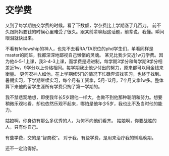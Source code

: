 # 交学费


又到了每学期初交学费的时候。看了下数额，学杂费比上学期涨了几百刀。
前不久跟妈妈要钱的时候心里难受了很久。跟某前辈聊起这话题，前辈说，我懂。瞬间眼泪就快出来。

不看有fellowship的神人，也先不去看RA/TA职位的phd学生们，单看同样是master的同班，我都深深地鄙视自己懒惰的灵魂。
某兄比我少交近1w刀学费。因为他4-5-1上课，我3-4-3上课，而学费是递进制，每学期3学分和每学期9学分相差近1w，9学分以上价格相同。每学期我比他少付出的努力，原来都可以用金钱来衡量。
更何况神人如他，在上学期修5门的情况下忙碌奔波找实习，也终于找到。暑期实习，下学期继续实习，每个月有工资拿，5月-12月，7个月又拿1w多。整体算下来他的留学生涯所有学费只掏了第一学期的。

我不禁悲观地想，即使我年长5岁跟他一样大，也做不到他那种聪明和努力。想要稍微乐观地看，却也依然乐观不起来，哪怕是他年少5岁，我也比不及当时他的能力。

姑娘啊，你身边有那么多优秀的人，为何不向他们看齐。
姑娘啊，你要战胜的人，只有你自己。

有些学费，交的是“智商税”。
对于我，有些学费，是用来治疗我的懒癌晚期。

还不一定治得好。

